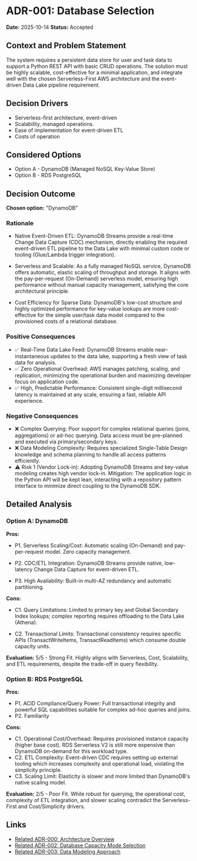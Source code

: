 # ADR-001: Database Selection

**Date:** 2025-10-14 
**Status:** Accepted  


## Context and Problem Statement

The system requires a persistent data store for user and task data to support a Python REST API with basic CRUD operations. The solution must be highly scalable, cost-effective for a minimal application, and integrate well with the chosen Serverless-First AWS architecture and the event-driven Data Lake pipeline requirement.

## Decision Drivers

* Serverless-first architecture, event-driven
* Scalability, managed operations.
* Ease of implementation for event-driven ETL
* Costs of operation

## Considered Options

* Option A - DynamoDB (Managed NoSQL Key-Value Store)
* Option B - RDS PostgreSQL

## Decision Outcome

**Chosen option:** "DynamoDB"

### Rationale

* Native Event-Driven ETL: DynamoDB Streams provide a real-time Change Data Capture (CDC) mechanism, directly enabling the required event-driven ETL pipeline to the Data Lake with minimal custom code or tooling (Glue/Lambda trigger integration).

* Serverless and Scalable: As a fully managed NoSQL service, DynamoDB offers automatic, elastic scaling of throughput and storage. It aligns with the pay-per-request (On-Demand) serverless model, ensuring high performance without manual capacity management, satisfying the core architectural principle.

* Cost Efficiency for Sparse Data: DynamoDB's low-cost structure and highly optimized performance for key-value lookups are more cost-effective for the simple user/task data model compared to the provisioned costs of a relational database.


### Positive Consequences

* ✅ Real-Time Data Lake Feed: DynamoDB Streams enable near-instantaneous updates to the data lake, supporting a fresh view of task data for analysis.
* ✅ Zero Operational Overhead: AWS manages patching, scaling, and replication, minimizing the operational burden and maximizing developer focus on application code.
* ✅ High, Predictable Performance: Consistent single-digit millisecond latency is maintained at any scale, ensuring a fast, reliable API experience.

### Negative Consequences

* ❌ Complex Querying: Poor support for complex relational queries (joins, aggregations) or ad-hoc querying. Data access must be pre-planned and executed via primary/secondary keys.
* ❌ Data Modeling Complexity: Requires specialized Single-Table Design knowledge and schema planning to handle all access patterns efficiently.
* ⚠️  Risk 1 (Vendor Lock-in): Adopting DynamoDB Streams and key-value modeling creates high vendor lock-in. Mitigation: The application logic in the Python API will be kept lean, interacting with a repository pattern interface to minimize direct coupling to the DynamoDB SDK.

## Detailed Analysis

### Option A: DynamoDB
**Pros:**
- P1. Serverless Scaling/Cost: Automatic scaling (On-Demand) and pay-per-request model. Zero capacity management.

- P2. CDC/ETL Integration: DynamoDB Streams provide native, low-latency Change Data Capture for event-driven ETL.

- P3. High Availability: Built-in multi-AZ redundancy and automatic partitioning.

**Cons:**
- C1. Query Limitations: Limited to primary key and Global Secondary Index lookups; complex reporting requires offloading to the Data Lake (Athena).

- C2. Transactional Limits: Transactional consistency requires specific APIs (TransactWriteItems, TransactReadItems) which consume double capacity units.


**Evaluation:** 5/5 - Strong Fit. Highly aligns with Serverless, Cost, Scalability, and ETL requirements, despite the trade-off in query flexibility.

### Option B: RDS PostgreSQL
**Pros:**
- P1. ACID Compliance/Query Power: Full transactional integrity and powerful SQL capabilities suitable for complex ad-hoc queries and joins.
- P2. Familiarity

**Cons:**
- C1. Operational Cost/Overhead: Requires provisioned instance capacity (higher base cost). RDS Serverless V2 is still more expensive than DynamoDB on-demand for this workload type.
- C2. ETL Complexity: Event-driven CDC requires setting up external tooling which increases complexity and operational load, violating the simplicity principle.
- C3. Scaling Limit: Elasticity is slower and more limited than DynamoDB's native scaling model.


**Evaluation:** 2/5 - Poor Fit. While robust for querying, the operational cost, complexity of ETL integration, and slower scaling contradict the Serverless-First and Cost/Simplicity drivers.


## Links

* [Related ADR-000: Architecture Overview](000-architecture-overview.md)
* [Related ADR-002: Database Capacity Mode Selection](002-database-capacity-mode-selection.md)
* [Related ADR-003: Data Modeling Approach](003-data-modeling-approach.md)
